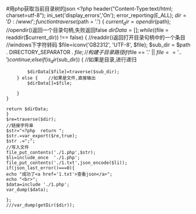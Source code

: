 #用php获取当前目录树的json
	<?php
	header("Content-Type:text/html; charset=utf-8");
	ini_set('display_errors','On');
	error_reporting(E_ALL);
	$dir='D:/www/';
	function traverse($path = '.') {
    $current_dir = opendir($path);    //opendir()返回一个目录句柄,失败返回false
    $dirData=[];
    while(($file = readdir($current_dir)) !== false) {    //readdir()返回打开目录句柄中的一个条目
		//windows下字符转码
        $file=iconv('GB2312', 'UTF-8', $file);
        $sub_dir = $path . DIRECTORY_SEPARATOR . $file;    //构建子目录路径
        if($file == '.' || $file == '..') {
            continue;
        } else if(is_dir($sub_dir)) {    //如果是目录,进行递归


            $dirData[$file]=traverse($sub_dir);
        } else {    //如果是文件,直接输出
            $dirData[]=$file;

        }
    }

    return $dirData;
	}
	$re=traverse($dir);
	//链接字符串
	$str="<?php  return ";
	$str.=var_export($re,true);
	$str .=";";
	//写入文件
	file_put_contents('./1.php',$str);
	$li=include_once  './1.php';
	file_put_contents('./1.txt',json_encode($li));
	if(json_last_error()===0){
    echo "成功了<a href='1.txt'>查看json</a>";
    echo "<br>";
    $data=include './1.php';
    var_dump($data);

	};
	///var_dump(getDir($dir));
